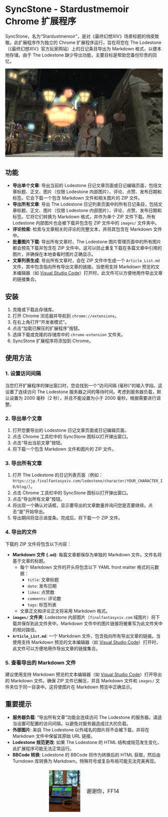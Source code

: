 # SyncStone - Stardustmemoir Chrome 扩展程序

SyncStone，名为“Stardustmemoir”，是对《最终幻想XIV》场景标题的俏皮致敬。此扩展程序作为独立的 Chrome 扩展程序运行，旨在将您在 The Lodestone（《最终幻想XIV》官方玩家网站）上的日记条目导出为 Markdown 格式，以便本地存储。由于 The Lodestone 缺少导出功能，主要目标是帮助您备份珍贵的回忆。

<p align="center">
  <img src="28445b1c091759ab82531cc3a64b5ca7ced45c89.jpg" alt="kako-jun">
</p>

## 功能

*   **导出单个文章**: 导出当前的 Lodestone 日记文章页面或日记编辑页面，包括文章标题、正文、图片（仅限 Lodestone 内部图片）、评论、点赞、发布日期和标签。它会下载一个包含 Markdown 文件和相关图片的 ZIP 文件。
*   **导出所有文章**: 导出 The Lodestone 日记列表页面中的所有日记条目，包括文章标题、正文、图片（仅限 Lodestone 内部图片）、评论、点赞、发布日期和标签。它将它们转换为 Markdown 格式，并作为单个 ZIP 文件下载。所有 Lodestone 内部图片也会被下载并包含在 ZIP 文件中的 `images/` 文件夹中。
*   **评论检索**: 检索与文章相关的评论的完整文本，并将其包含在 Markdown 文件中。
*   **批量图片下载**: 导出所有文章时，The Lodestone 图片管理页面中的所有图片都会预先下载并包含在 ZIP 文件中。这可以防止重复下载在多篇文章中引用的图片，并确保在本地查看时图片正确显示。
*   **文章列表生成**: 导出所有文章时，会在 ZIP 文件中生成一个 `Article_List.md` 文件，其中包含指向所有导出文章的链接。当使用支持 Markdown 预览的文本编辑器（如 [Visual Studio Code](https://code.visualstudio.com/)）打开时，此文件可以方便地用作导出文章的链接集合。

## 安装

1.  克隆或下载此存储库。
2.  打开 Chrome 浏览器并导航到 `chrome://extensions`。
3.  在右上角打开“开发者模式”。
4.  点击“加载已解压的扩展程序”按钮。
5.  选择下载或克隆的存储库中的 `chrome-extension` 文件夹。
6.  SyncStone 扩展程序将添加到 Chrome。

## 使用方法

### 1. 设置访问间隔

当您打开扩展程序的弹出窗口时，您会找到一个“访问间隔 (毫秒)”的输入字段。这设置了连续访问 The Lodestone 服务器之间的等待时间。考虑到服务器负载，默认设置为 2000 毫秒（2 秒），并且不能设置为小于 2000 毫秒。根据需要进行调整。

### 2. 导出单个文章

1.  打开您要导出的 Lodestone 日记文章页面或日记编辑页面。
2.  点击 Chrome 工具栏中的 SyncStone 图标以打开弹出窗口。
3.  点击“导出当前文章”按钮。
4.  将下载一个包含 Markdown 文件和图片的 ZIP 文件。

### 3. 导出所有文章

1.  打开 The Lodestone 的日记列表页面（例如：`https://jp.finalfantasyxiv.com/lodestone/character/YOUR_CHARACTER_ID/blog/`）。
2.  点击 Chrome 工具栏中的 SyncStone 图标以打开弹出窗口。
3.  点击“导出所有文章”按钮。
4.  将出现一个确认对话框，显示要导出的文章数量并询问您是否要继续。点击“是”开始导出。
5.  导出期间将显示进度条。完成后，将下载一个 ZIP 文件。

### 4. 导出的文件

下载的 ZIP 文件将包含以下内容：

*   **Markdown 文件 (`.md`)**: 每篇文章都保存为单独的 Markdown 文件。文件名将基于文章的标题。
    *   每个 Markdown 文件的开头将包含以下 YAML front matter 格式的元数据：
        *   `title`: 文章标题
        *   `date`: 发布日期
        *   `likes`: 点赞数
        *   `comments`: 评论数
        *   `tags`: 标签列表
    *   文章正文和评论正文将采用 Markdown 格式。
*   **`images/` 文件夹**: Lodestone 内部图片（`finalfantasyxiv.com` 域图片）将下载并保存到此文件夹中。Markdown 文件中的图片链接将被重写为此文件夹中的相对路径。
*   **`Article_List.md`**: 一个 Markdown 文件，包含指向所有导出文章的链接。当使用支持 Markdown 预览的文本编辑器（如 [Visual Studio Code](https://code.visualstudio.com/)）打开时，此文件可以方便地用作导出文章的链接集合。

### 5. 查看导出的 Markdown 文件

建议使用支持 Markdown 预览的文本编辑器（如 [Visual Studio Code](https://code.visualstudio.com/)）打开导出的 Markdown 文件。确保 ZIP 文件已解压，并且 Markdown 文件和 `images/` 文件夹位于同一目录中。这将使图片在 Markdown 预览中正确显示。

## 重要提示

*   **服务器负载**: “导出所有文章”功能会连续访问 The Lodestone 的服务器。请适当设置可配置的访问间隔，以避免对服务器造成过大的负载。
*   **外部图片**: 来自 The Lodestone 以外域名的图片将不会被下载，并将在 Markdown 文件中保留其原始 URL 链接。
*   **Lodestone 规范更改**: 如果 The Lodestone 的 HTML 结构或规范发生变化，此扩展程序可能无法正常运行。
*   **BBCode 转换**: Lodestone 的 BBCode 将作为转换后的 HTML 获取，然后由 Turndown 库转换为 Markdown。特殊符号或复杂布局可能无法完美再现。

<div style="display:flex; justify-content:center; align-items:center; margin-top: 20px;">
  <img src="e6486e2b222ab797036f2c3b5bc9d4d850d052d9.jpg" alt="Thank you FFXIV" width="100" style="margin-right: 20px;">
  <div style="text-align:center;">
    <p style="margin:0; padding:0; font-size:1.2em;">谢谢你，FF14</p>
  </div>
</div>